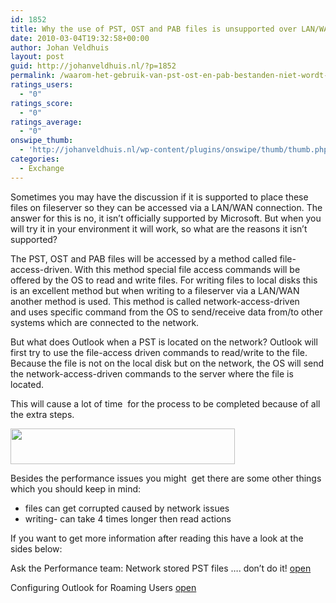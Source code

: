 ```yaml
---
id: 1852
title: Why the use of PST, OST and PAB files is unsupported over LAN/WAN Links
date: 2010-03-04T19:32:58+00:00
author: Johan Veldhuis
layout: post
guid: http://johanveldhuis.nl/?p=1852
permalink: /waarom-het-gebruik-van-pst-ost-en-pab-bestanden-niet-wordt-ondersteund-over-lanwan-verbindingen/
ratings_users:
  - "0"
ratings_score:
  - "0"
ratings_average:
  - "0"
onswipe_thumb:
  - 'http://johanveldhuis.nl/wp-content/plugins/onswipe/thumb/thumb.php?src=http://johanveldhuis.nl/wp-content/uploads/2010/03/pst2.jpg&amp;w=600&amp;h=800&amp;zc=1&amp;q=75&amp;f=0'
categories:
  - Exchange
---
```

Sometimes you may have the discussion if it is supported to place these files on fileserver so they can be accessed via a LAN/WAN connection. The answer for this is no, it isn&#8217;t officially supported by Microsoft. But when you will try it in your environment it will work, so what are the reasons it isn&#8217;t supported?

The PST, OST and PAB files will be accessed by a method called file-access-driven. With this method special file access commands will be offered by the OS to read and write files. For writing files to local disks this is an excellent method but when writing to a fileserver via a LAN/WAN another method is used. This method is called network-access-driven and uses specific command from the OS to send/receive data from/to other systems which are connected to the network.

But what does Outlook when a PST is located on the network? Outlook will first try to use the file-access driven commands to read/write to the file. Because the file is not on the local disk but on the network, the OS will send the network-access-driven commands to the server where the file is located.

This will cause a lot of time  for the process to be completed because of all the extra steps.

[<img title="Schema" src="https://i2.wp.com/johanveldhuis.nl/wp-content/uploads/2010/03/pst2.jpg?resize=359%2C57" alt="" width="359" height="57" data-recalc-dims="1" />](https://i2.wp.com/johanveldhuis.nl/wp-content/uploads/2010/03/pst2.jpg)

Besides the performance issues you might  get there are some other things which you should keep in mind:

  * files can get corrupted caused by network issues
  * writing- can take 4 times longer then read actions

If you want to get more information after reading this have a look at the sides below:

Ask the Performance team: Network stored PST files &#8230;. don&#8217;t do it! <a href="http://blogs.technet.com/askperf/archive/2007/01/21/network-stored-pst-files-don-t-do-it.aspx" target="_blank">open</a>
  
Configuring Outlook for Roaming Users <a href="http://office.microsoft.com/en-gb/help/HA011402691033.aspx" target="_blank">open</a>